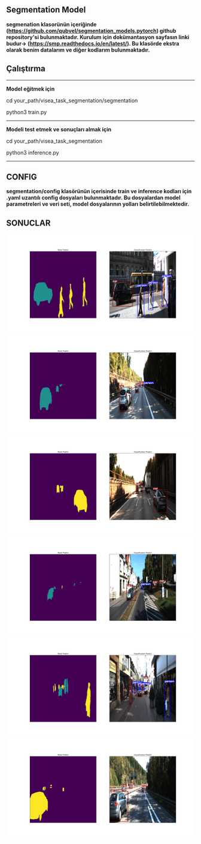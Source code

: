 ## Segmentation Model

**segmenation klasorünün içeriğinde (https://github.com/qubvel/segmentation_models.pytorch) github repository'si bulunmaktadır. Kurulum için dokümantasyon sayfasın linki budur-> (https://smp.readthedocs.io/en/latest/). Bu klasörde ekstra olarak benim datalarım ve diğer kodlarım bulunmaktadır.**

## Çalıştırma

----

**Model eğitmek için**

cd your_path/visea_task_segmentation/segmentation

python3 train.py

----

**Modeli test etmek ve sonuçları almak için**

cd your_path/visea_task_segmentation

python3 inference.py

----

## CONFIG

**segmentation/config klasörünün içerisinde train ve inference kodları için .yaml uzantılı config dosyaları bulunmaktadır. Bu dosyalardan model parametreleri ve veri seti, model dosyalarının yolları belirtilebilmektedir.**

## SONUCLAR
![](https://github.com/Fatih-Haslak/visea_task_segmentation/blob/main/segmentation/results/Figure_20.png)
![](https://github.com/Fatih-Haslak/visea_task_segmentation/blob/main/segmentation/results/Figure_1.png)
![](https://github.com/Fatih-Haslak/visea_task_segmentation/blob/main/segmentation/results/Figure_10.png)
![](https://github.com/Fatih-Haslak/visea_task_segmentation/blob/main/segmentation/results/Figure_23.png)
![](https://github.com/Fatih-Haslak/visea_task_segmentation/blob/main/segmentation/results/Figure_4.png)
![](https://github.com/Fatih-Haslak/visea_task_segmentation/blob/main/segmentation/results/Figure_11.png)
